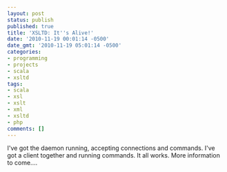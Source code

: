```yaml
---
layout: post
status: publish
published: true
title: 'XSLTD: It''s Alive!'
date: '2010-11-19 00:01:14 -0500'
date_gmt: '2010-11-19 05:01:14 -0500'
categories:
- programming
- projects
- scala
- xsltd
tags:
- scala
- xsl
- xslt
- xml
- xsltd
- php
comments: []
---
```

I've got the daemon running, accepting connections and commands. I've got a client together and running commands. It all works. More information to come....

